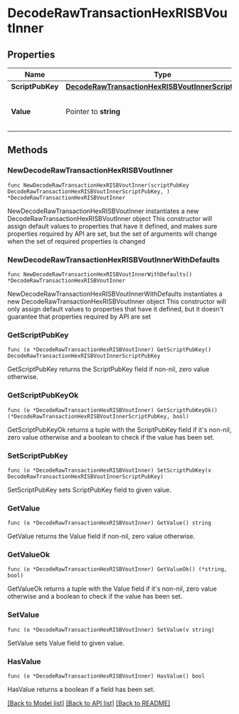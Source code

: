 # DecodeRawTransactionHexRISBVoutInner

## Properties

Name | Type | Description | Notes
------------ | ------------- | ------------- | -------------
**ScriptPubKey** | [**DecodeRawTransactionHexRISBVoutInnerScriptPubKey**](DecodeRawTransactionHexRISBVoutInnerScriptPubKey.md) |  | 
**Value** | Pointer to **string** | Represents the sent/received amount. | [optional] 

## Methods

### NewDecodeRawTransactionHexRISBVoutInner

`func NewDecodeRawTransactionHexRISBVoutInner(scriptPubKey DecodeRawTransactionHexRISBVoutInnerScriptPubKey, ) *DecodeRawTransactionHexRISBVoutInner`

NewDecodeRawTransactionHexRISBVoutInner instantiates a new DecodeRawTransactionHexRISBVoutInner object
This constructor will assign default values to properties that have it defined,
and makes sure properties required by API are set, but the set of arguments
will change when the set of required properties is changed

### NewDecodeRawTransactionHexRISBVoutInnerWithDefaults

`func NewDecodeRawTransactionHexRISBVoutInnerWithDefaults() *DecodeRawTransactionHexRISBVoutInner`

NewDecodeRawTransactionHexRISBVoutInnerWithDefaults instantiates a new DecodeRawTransactionHexRISBVoutInner object
This constructor will only assign default values to properties that have it defined,
but it doesn't guarantee that properties required by API are set

### GetScriptPubKey

`func (o *DecodeRawTransactionHexRISBVoutInner) GetScriptPubKey() DecodeRawTransactionHexRISBVoutInnerScriptPubKey`

GetScriptPubKey returns the ScriptPubKey field if non-nil, zero value otherwise.

### GetScriptPubKeyOk

`func (o *DecodeRawTransactionHexRISBVoutInner) GetScriptPubKeyOk() (*DecodeRawTransactionHexRISBVoutInnerScriptPubKey, bool)`

GetScriptPubKeyOk returns a tuple with the ScriptPubKey field if it's non-nil, zero value otherwise
and a boolean to check if the value has been set.

### SetScriptPubKey

`func (o *DecodeRawTransactionHexRISBVoutInner) SetScriptPubKey(v DecodeRawTransactionHexRISBVoutInnerScriptPubKey)`

SetScriptPubKey sets ScriptPubKey field to given value.


### GetValue

`func (o *DecodeRawTransactionHexRISBVoutInner) GetValue() string`

GetValue returns the Value field if non-nil, zero value otherwise.

### GetValueOk

`func (o *DecodeRawTransactionHexRISBVoutInner) GetValueOk() (*string, bool)`

GetValueOk returns a tuple with the Value field if it's non-nil, zero value otherwise
and a boolean to check if the value has been set.

### SetValue

`func (o *DecodeRawTransactionHexRISBVoutInner) SetValue(v string)`

SetValue sets Value field to given value.

### HasValue

`func (o *DecodeRawTransactionHexRISBVoutInner) HasValue() bool`

HasValue returns a boolean if a field has been set.


[[Back to Model list]](../README.md#documentation-for-models) [[Back to API list]](../README.md#documentation-for-api-endpoints) [[Back to README]](../README.md)


